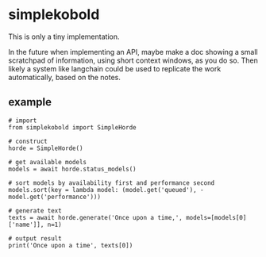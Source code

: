 # simplekobold

This is only a tiny implementation.

In the future when implementing an API, maybe make a doc showing a small
scratchpad of information, using short context windows, as you do so. Then
likely a system like langchain could be used to replicate the work
automatically, based on the notes.

## example

```
# import
from simplekobold import SimpleHorde

# construct
horde = SimpleHorde()

# get available models
models = await horde.status_models()

# sort models by availability first and performance second
models.sort(key = lambda model: (model.get('queued'), -model.get('performance')))

# generate text
texts = await horde.generate('Once upon a time,', models=[models[0]['name']], n=1)

# output result
print('Once upon a time', texts[0])
```
